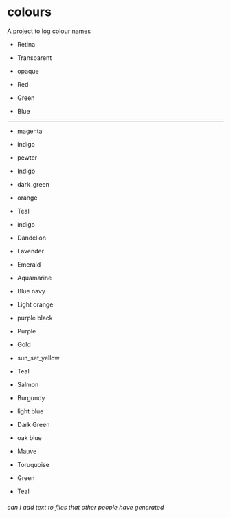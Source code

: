 # colours
A project to log colour names

- Retina

- Transparent
- opaque

- Red 
- Green
- Blue

----------

- magenta
- indigo
- pewter

- Indigo 
- dark_green
- orange

- Teal 
- indigo
- Dandelion


- Lavender
- Emerald
- Aquamarine

- Blue navy
- Light orange
- purple black

-  Purple 
-  Gold
-  sun_set_yellow

- Teal
- Salmon
- Burgundy


- light blue
- Dark Green
- oak blue


- Mauve 
- Toruquoise
- Green

- Teal 

####
*can I add text to files that other people have generated*

